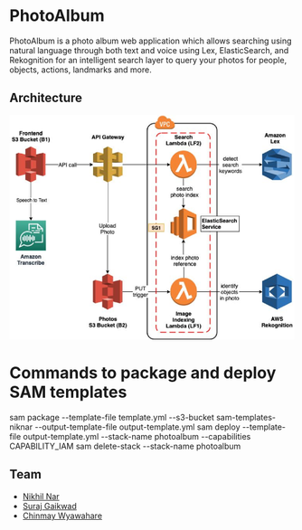 # PhotoAlbum

PhotoAlbum is a photo album web application which allows searching using natural language through both text and voice using
Lex, ElasticSearch, and Rekognition for an intelligent search layer to query your photos for people, objects, actions, landmarks and more.

## Architecture

![PhotoAlbum](https://github.com/NikhilNar/PhotoAlbum/blob/master/architecture.png)

# Commands to package and deploy SAM templates
  sam package --template-file template.yml --s3-bucket sam-templates-niknar --output-template-file output-template.yml
  sam deploy --template-file output-template.yml --stack-name photoalbum --capabilities CAPABILITY_IAM
  sam delete-stack --stack-name photoalbum  

## Team

* [Nikhil Nar](https://github.com/NikhilNar)
* [Suraj Gaikwad](https://github.com/surajgovardhangaikwad)
* [Chinmay Wyawahare](https://github.com/gandalf1819)
